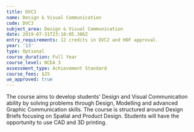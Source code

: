 ```yaml
---
title: DVC3
name: Design & Visual Communication
code: DVC3
subject_area: Design & Visual Communication
date: 2019-07-31T23:10:05.306Z
entry_requirements: 12 credits in DVC2 and HOF approval.
year: '13'
type: Optional
course_duration: Full Year
course_level: NCEA 3
assessment_type: Achievement Standard
course_fees: $25
ue_approved: true
---
```

The course aims to develop students' Design and Visual Communication ability by solving problems through Design, Modelling and advanced Graphic Communication skills. The course is structured around Design Briefs focusing on Spatial and Product Design. Students will have the opportunity to use CAD and 3D printing.
